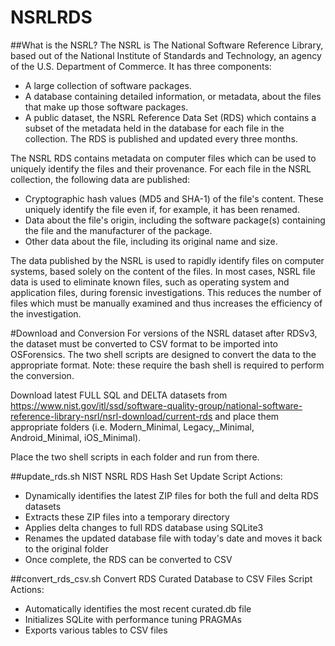# NSRLRDS

##What is the NSRL?
The NSRL is The National Software Reference Library, based out of the National Institute of Standards and Technology, an agency of the U.S. Department of Commerce. It has three components:
- A large collection of software packages.
- A database containing detailed information, or metadata, about the files that make up those software packages.
- A public dataset, the NSRL Reference Data Set (RDS) which contains a subset of the metadata held in the database for each file in the collection. The RDS is published and updated every three months.

The NSRL RDS contains metadata on computer files which can be used to uniquely identify the files and their provenance. For each file in the NSRL collection, the following data are published:
- Cryptographic hash values (MD5 and SHA-1) of the file's content. These uniquely identify the file even if, for example, it has been renamed.
- Data about the file's origin, including the software package(s) containing the file and the manufacturer of the package.
- Other data about the file, including its original name and size.

The data published by the NSRL is used to rapidly identify files on computer systems, based solely on the content of the files.
In most cases, NSRL file data is used to eliminate known files, such as operating system and application files, during forensic investigations. This reduces the number of files which must be manually examined and thus increases the efficiency of the investigation.

#Download and Conversion
For versions of the NSRL dataset after RDSv3, the dataset must be converted to CSV format to be imported into OSForensics. The two shell scripts are designed to convert the data to the appropriate format. Note: these require the bash shell is required to perform the conversion.

Download latest FULL SQL and DELTA datasets from https://www.nist.gov/itl/ssd/software-quality-group/national-software-reference-library-nsrl/nsrl-download/current-rds and place them appropriate folders (i.e. Modern_Minimal, Legacy,_Minimal, Android_Minimal, iOS_Minimal).

Place the two shell scripts in each folder and run from there.

##update_rds.sh
NIST NSRL RDS Hash Set Update
Script Actions:
- Dynamically identifies the latest ZIP files for both the full and delta RDS datasets
- Extracts these ZIP files into a temporary directory
- Applies delta changes to full RDS database using SQLite3
- Renames the updated database file with today's date and moves it back to the original folder
- Once complete, the RDS can be converted to CSV

##convert_rds_csv.sh
Convert RDS Curated Database to CSV Files
Script Actions:
- Automatically identifies the most recent curated.db file
- Initializes SQLite with performance tuning PRAGMAs
- Exports various tables to CSV files



